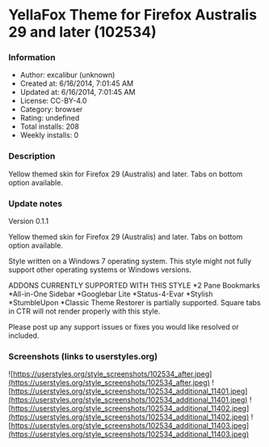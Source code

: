 # YellaFox Theme for Firefox Australis 29 and later (102534)

### Information
- Author: excalibur (unknown)
- Created at: 6/16/2014, 7:01:45 AM
- Updated at: 6/16/2014, 7:01:45 AM
- License: CC-BY-4.0
- Category: browser
- Rating: undefined
- Total installs: 208
- Weekly installs: 0


### Description
Yellow themed skin for Firefox 29 (Australis) and later. Tabs on bottom option available.

### Update notes
Version 0.1.1

Yellow themed skin for Firefox 29 (Australis) and later. Tabs on bottom option available.

Style written on a Windows 7 operating system. This style might not fully support other operating systems or Windows versions.

ADDONS CURRENTLY SUPPORTED WITH THIS STYLE
*2 Pane Bookmarks
*All-in-One Sidebar
*Googlebar Lite
*Status-4-Evar
*Stylish
*StumbleUpon
*Classic Theme Restorer is partially supported. Square tabs in CTR will not render properly with this style.


Please post up any support issues or fixes you would like resolved or included.

### Screenshots (links to userstyles.org)
![https://userstyles.org/style_screenshots/102534_after.jpeg](https://userstyles.org/style_screenshots/102534_after.jpeg)
![https://userstyles.org/style_screenshots/102534_additional_11401.jpeg](https://userstyles.org/style_screenshots/102534_additional_11401.jpeg)
![https://userstyles.org/style_screenshots/102534_additional_11402.jpeg](https://userstyles.org/style_screenshots/102534_additional_11402.jpeg)
![https://userstyles.org/style_screenshots/102534_additional_11403.jpeg](https://userstyles.org/style_screenshots/102534_additional_11403.jpeg)

